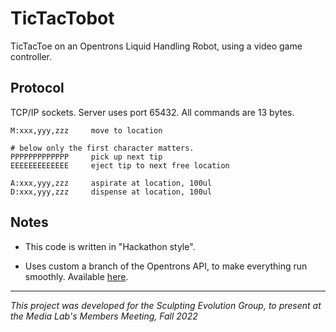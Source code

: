 # TicTacTobot

TicTacToe on an Opentrons Liquid Handling Robot, using a video game controller.

## Protocol

TCP/IP sockets. Server uses port 65432. All commands are 13 bytes.

```
M:xxx,yyy,zzz     move to location

# below only the first character matters.
PPPPPPPPPPPPP     pick up next tip
EEEEEEEEEEEEE     eject tip to next free location

A:xxx,yyy,zzz     aspirate at location, 100ul
D:xxx,yyy,zzz     dispense at location, 100ul
```

## Notes

- This code is written in "Hackathon style".

- Uses custom a branch of the Opentrons API, to make everything run smoothly. Available [here](https://github.com/rickwierenga/opentrons/tree/tictactobot).

---

_This project was developed for the Sculpting Evolution Group, to present at the Media Lab's Members Meeting, Fall 2022_
